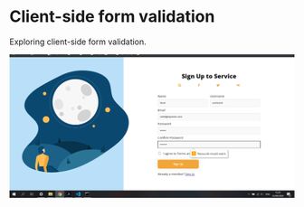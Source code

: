 # Client-side form validation
 Exploring client-side form validation.
 
![Image of the layout in progress](https://raw.githubusercontent.com/veetiveeti/Client-side-form-validation/master/client-side-form-validation-WIP.png)
